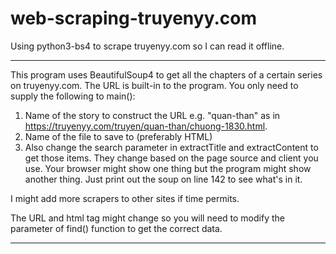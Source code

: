 # web-scraping-truyenyy.com
Using python3-bs4 to scrape truyenyy.com so I can read it offline. 

***

This program uses BeautifulSoup4 to get all the chapters of a certain series on truyenyy.com. The URL is built-in to the program. You only need to supply the following to main():

 1. Name of the story to construct the URL e.g. "quan-than" as in https://truyenyy.com/truyen/quan-than/chuong-1830.html. 
 2. Name of the file to save to (preferably HTML)
 3. Also change the search parameter in extractTitle and extractContent to get those items. They change based on the page source and client you use. Your browser might show one thing but the program might show another thing. Just print out the soup on line 142 to see what's in it.

I might add more scrapers to other sites if time permits.

The URL and html tag might change so you will need to modify the parameter of find() function to get the correct data.

***



